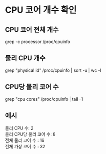 # CPU 코어 개수 확인
## CPU 코어 전체 개수
grep -c processor /proc/cpuinfo
## 물리 CPU 개수
grep "physical id" /proc/cpuinfo | sort -u | wc -l
## CPU당 물리 코어 수
grep "cpu cores" /proc/cpuinfo | tail -1
## 예시
물리 CPU 수: 2  
물리 CPU당 물리 코어 수: 8  
전체 물리 코어 수 : 16  
전체 가상 코어 수 : 32  